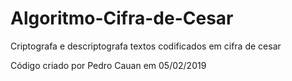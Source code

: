 # Algoritmo-Cifra-de-Cesar
Criptografa e descriptografa textos codificados em cifra de cesar

Código criado por Pedro Cauan em 05/02/2019
